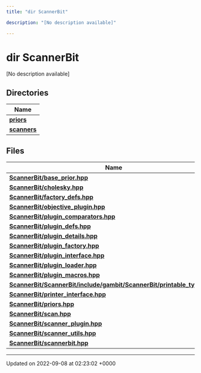 ```yaml
---
title: "dir ScannerBit"

description: "[No description available]"

---
```


# dir ScannerBit

[No description available]

## Directories

| Name           |
| -------------- |
| **[priors](/documentation/code/files/dir_fcd5a9dbbf1819829d7ec1014844ab30/#dir-priors)**  |
| **[scanners](/documentation/code/files/dir_d8899288cb095d9f40a7187612d7e0b7/#dir-scanners)**  |

## Files

| Name           |
| -------------- |
| **[ScannerBit/base_prior.hpp](/documentation/code/files/base__prior_8hpp/#file-scannerbit-base-prior-hpp)**  |
| **[ScannerBit/cholesky.hpp](/documentation/code/files/cholesky_8hpp/#file-scannerbit-cholesky-hpp)**  |
| **[ScannerBit/factory_defs.hpp](/documentation/code/files/factory__defs_8hpp/#file-scannerbit-factory-defs-hpp)**  |
| **[ScannerBit/objective_plugin.hpp](/documentation/code/files/objective__plugin_8hpp/#file-scannerbit-objective-plugin-hpp)**  |
| **[ScannerBit/plugin_comparators.hpp](/documentation/code/files/plugin__comparators_8hpp/#file-scannerbit-plugin-comparators-hpp)**  |
| **[ScannerBit/plugin_defs.hpp](/documentation/code/files/plugin__defs_8hpp/#file-scannerbit-plugin-defs-hpp)**  |
| **[ScannerBit/plugin_details.hpp](/documentation/code/files/plugin__details_8hpp/#file-scannerbit-plugin-details-hpp)**  |
| **[ScannerBit/plugin_factory.hpp](/documentation/code/files/plugin__factory_8hpp/#file-scannerbit-plugin-factory-hpp)**  |
| **[ScannerBit/plugin_interface.hpp](/documentation/code/files/plugin__interface_8hpp/#file-scannerbit-plugin-interface-hpp)**  |
| **[ScannerBit/plugin_loader.hpp](/documentation/code/files/plugin__loader_8hpp/#file-scannerbit-plugin-loader-hpp)**  |
| **[ScannerBit/plugin_macros.hpp](/documentation/code/files/plugin__macros_8hpp/#file-scannerbit-plugin-macros-hpp)**  |
| **[ScannerBit/ScannerBit/include/gambit/ScannerBit/printable_types.hpp](/documentation/code/files/scannerbit_2include_2gambit_2scannerbit_2printable__types_8hpp/#file-scannerbit-scannerbit-include-gambit-scannerbit-printable-types-hpp)**  |
| **[ScannerBit/printer_interface.hpp](/documentation/code/files/printer__interface_8hpp/#file-scannerbit-printer-interface-hpp)**  |
| **[ScannerBit/priors.hpp](/documentation/code/files/priors_8hpp/#file-scannerbit-priors-hpp)**  |
| **[ScannerBit/scan.hpp](/documentation/code/files/scan_8hpp/#file-scannerbit-scan-hpp)**  |
| **[ScannerBit/scanner_plugin.hpp](/documentation/code/files/scanner__plugin_8hpp/#file-scannerbit-scanner-plugin-hpp)**  |
| **[ScannerBit/scanner_utils.hpp](/documentation/code/files/scanner__utils_8hpp/#file-scannerbit-scanner-utils-hpp)**  |
| **[ScannerBit/scannerbit.hpp](/documentation/code/files/scannerbit_8hpp/#file-scannerbit-scannerbit-hpp)**  |






-------------------------------

Updated on 2022-09-08 at 02:23:02 +0000
